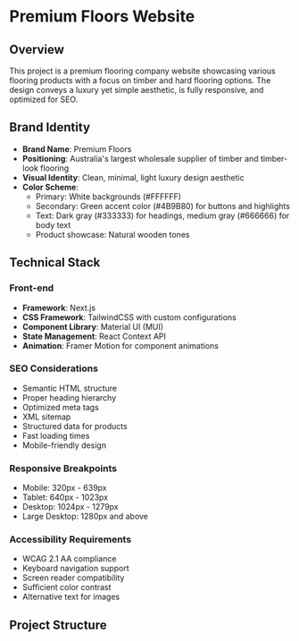 # Premium Floors Website

## Overview

This project is a premium flooring company website showcasing various flooring products with a focus on timber and hard flooring options. The design conveys a luxury yet simple aesthetic, is fully responsive, and optimized for SEO.

## Brand Identity

- **Brand Name**: Premium Floors
- **Positioning**: Australia's largest wholesale supplier of timber and timber-look flooring
- **Visual Identity**: Clean, minimal, light luxury design aesthetic
- **Color Scheme**:
  - Primary: White backgrounds (#FFFFFF)
  - Secondary: Green accent color (#4B9B80) for buttons and highlights
  - Text: Dark gray (#333333) for headings, medium gray (#666666) for body text
  - Product showcase: Natural wooden tones

## Technical Stack

### Front-end

- **Framework**: Next.js
- **CSS Framework**: TailwindCSS with custom configurations
- **Component Library**: Material UI (MUI)
- **State Management**: React Context API
- **Animation**: Framer Motion for component animations

### SEO Considerations

- Semantic HTML structure
- Proper heading hierarchy
- Optimized meta tags
- XML sitemap
- Structured data for products
- Fast loading times
- Mobile-friendly design

### Responsive Breakpoints

- Mobile: 320px - 639px
- Tablet: 640px - 1023px
- Desktop: 1024px - 1279px
- Large Desktop: 1280px and above

### Accessibility Requirements

- WCAG 2.1 AA compliance
- Keyboard navigation support
- Screen reader compatibility
- Sufficient color contrast
- Alternative text for images

## Project Structure
